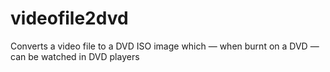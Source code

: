videofile2dvd
=============

Converts a video file to a DVD ISO image which — when burnt on a DVD — can be watched in DVD players
